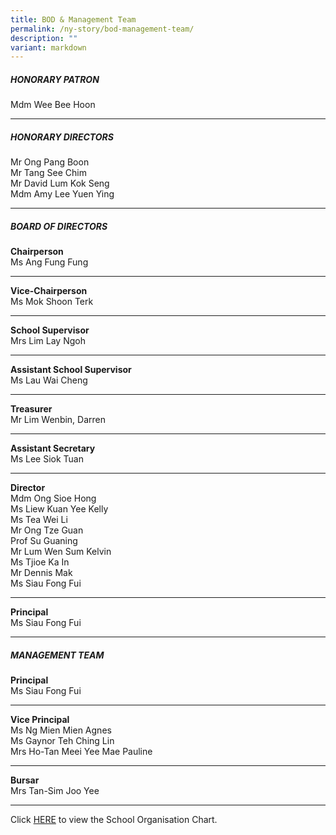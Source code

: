 ```yaml
---
title: BOD & Management Team
permalink: /ny-story/bod-management-team/
description: ""
variant: markdown
---
```

##### HONORARY PATRON

Mdm Wee Bee Hoon

* * *

##### HONORARY DIRECTORS

Mr Ong Pang Boon<br>
Mr Tang See Chim<br>
Mr David Lum Kok Seng<br>
Mdm Amy Lee Yuen Ying

* * *

##### BOARD OF DIRECTORS

**Chairperson**  
Ms Ang Fung Fung

* * *

**Vice-Chairperson**  
Ms Mok Shoon Terk

* * *

**School Supervisor**  
Mrs Lim Lay Ngoh

* * *

**Assistant School Supervisor**  
Ms Lau Wai Cheng

* * *

**Treasurer**  
Mr Lim Wenbin, Darren

* * *

**Assistant Secretary**  
Ms Lee Siok Tuan

* * *

**Director**  
Mdm Ong Sioe Hong<br>
Ms Liew Kuan Yee Kelly<br>
Ms Tea Wei Li<br>
Mr Ong Tze Guan<br>
Prof Su Guaning<br>
Mr Lum Wen Sum Kelvin<br>
Ms Tjioe Ka In<br>
Mr Dennis Mak<br>
Ms Siau Fong Fui

* * *

**Principal**  
Ms Siau Fong Fui

* * *

##### MANAGEMENT TEAM

**Principal**  
Ms Siau Fong Fui

* * *

**Vice Principal**  
Ms Ng Mien Mien Agnes  
Ms Gaynor Teh Ching Lin<br>
Mrs Ho-Tan Meei Yee Mae Pauline 

* * *

**Bursar**  
Mrs Tan-Sim Joo Yee

* * *

Click <a target="_blank" href="/files/KP_Org_chart2025_09_EL.pdf">HERE</a> to view the School Organisation Chart.